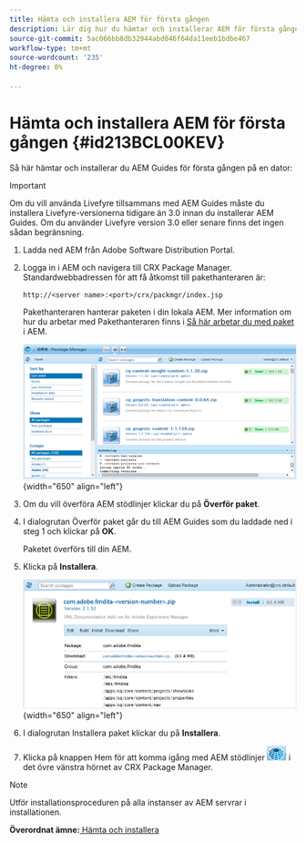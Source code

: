```yaml
---
title: Hämta och installera AEM för första gången
description: Lär dig hur du hämtar och installerar AEM för första gången
source-git-commit: 5ac066bb8db32944abd046f64da11eeb1bdbe467
workflow-type: tm+mt
source-wordcount: '235'
ht-degree: 0%

---
```



# Hämta och installera AEM för första gången {#id213BCL00KEV}

Så här hämtar och installerar du AEM Guides för första gången på en dator:

>[!IMPORTANT]
>
> Om du vill använda Livefyre tillsammans med AEM Guides måste du installera Livefyre-versionerna tidigare än 3.0 innan du installerar AEM Guides. Om du använder Livefyre version 3.0 eller senare finns det ingen sådan begränsning.

1. Ladda ned AEM från Adobe Software Distribution Portal.

1. Logga in i AEM och navigera till CRX Package Manager. Standardwebbadressen för att få åtkomst till pakethanteraren är:

   ```http
   http://<server name>:<port>/crx/packmgr/index.jsp
   ```

   Pakethanteraren hanterar paketen i din lokala AEM. Mer information om hur du arbetar med Pakethanteraren finns i [Så här arbetar du med paket](https://helpx.adobe.com/experience-manager/6-5/sites/administering/using/package-manager.html) i AEM.

   ![](assets/package-manager.png){width="650" align="left"}

1. Om du vill överföra AEM stödlinjer klickar du på **Överför paket**.

1. I dialogrutan Överför paket går du till AEM Guides som du laddade ned i steg 1 och klickar på **OK**.

   Paketet överförs till din AEM.

1. Klicka på **Installera**.

   ![](assets/install-package.png){width="650" align="left"}

1. I dialogrutan Installera paket klickar du på **Installera**.

1. Klicka på knappen Hem för att komma igång med AEM stödlinjer ![](assets/home-button.png) i det övre vänstra hörnet av CRX Package Manager.


>[!NOTE]
>
> Utför installationsproceduren på alla instanser av AEM servrar i installationen.

**Överordnat ämne:**[ Hämta och installera](download-install.md)

